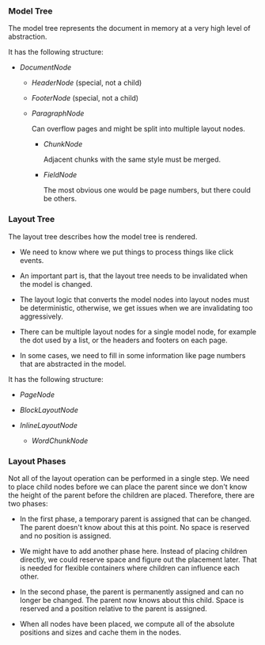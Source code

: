 ### Model Tree

The model tree represents the document in memory at a very high level of abstraction.

It has the following structure:

-   *DocumentNode*

    -   *HeaderNode* (special, not a child)

    -   *FooterNode* (special, not a child)

    -   *ParagraphNode*

        Can overflow pages and might be split into multiple layout nodes.

        -   *ChunkNode*

            Adjacent chunks with the same style must be merged.

        -   *FieldNode*

            The most obvious one would be page numbers, but there could be others.

### Layout Tree

The layout tree describes how the model tree is rendered.

-   We need to know where we put things to process things like click events.

-   An important part is, that the layout tree needs to be invalidated when the model is changed.

-   The layout logic that converts the model nodes into layout nodes must be deterministic, otherwise, we get issues
    when we are invalidating too aggressively.

-   There can be multiple layout nodes for a single model node, for example the dot used by a list, or the headers and footers on each page.

-   In some cases, we need to fill in some information like page numbers that are abstracted in the model.

It has the following structure:

-   *PageNode*

-   *BlockLayoutNode*

-   *InlineLayoutNode*

    -   *WordChunkNode*

### Layout Phases

Not all of the layout operation can be performed in a single step.
We need to place child nodes before we can place the parent since we don't know the height of the parent before the children are placed.
Therefore, there are two phases:

-   In the first phase, a temporary parent is assigned that can be changed.
    The parent doesn't know about this at this point.
    No space is reserved and no position is assigned.

-   We might have to add another phase here.
    Instead of placing children directly, we could reserve space and figure out the placement later.
    That is needed for flexible containers where children can influence each other.

-   In the second phase, the parent is permanently assigned and can no longer be changed.
    The parent now knows about this child.
    Space is reserved and a position relative to the parent is assigned.

-   When all nodes have been placed, we compute all of the absolute positions and sizes and cache them in the nodes.
